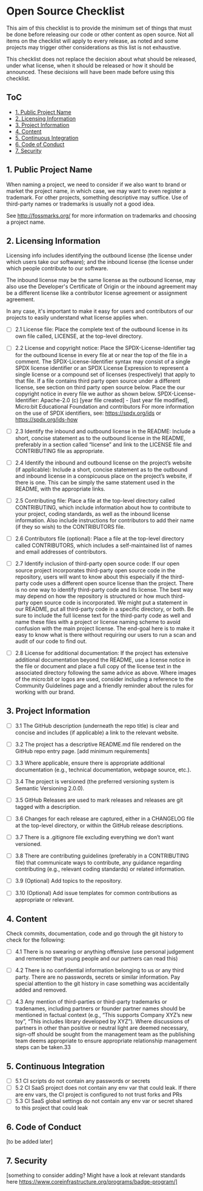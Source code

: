 # Open Source Checklist

This aim of this checklist is to provide the minimum set of things that must be done before releasing our code or other content as open source. Not all items on the checklist will apply to every release, as noted and some projects may trigger other considerations as this list is not exhaustive.

This checklist does not replace the decision about what should be released, under what license, when it should be released or how it should be announced. These decisions will have been made before using this checklist. 


## ToC

- [1. Public Project Name](#)
- [2. Licensing Information](#)
- [3. Project Information](#)
- [4. Content](#)
- [5. Continuous Integration](#)
- [6. Code of Conduct](#)
- [7. Security](#)


## 1. Public Project Name

When naming a project, we need to consider if we also want to brand or market the project name, in which case, we may want to even register a trademark. For other projects, something descriptive may suffice. Use of third-party names or trademarks is usually not a good idea.

See http://fossmarks.org/ for more information on trademarks and choosing a project name.


## 2. Licensing Information

Licensing info includes identifying the outbound license (the license under which users take our software); and the inbound license (the license under which people contribute to our software.

The inbound license may be the same license as the outbound license, may also use the Developer's Certificate of Origin or the inbound agreement may be a different license like a contributor license agreement or assignment agreement.

In any case, it's important to make it easy for users and contributors of our projects to easily understand what license applies when.

- [ ] 2.1 License file: Place the complete text of the outbound license in its own file called, LICENSE, at the top-level directory.
- [ ] 2.2 License and copyright notice: Place the SPDX-License-Identifier tag for the outbound license in every file at or near the top of the file in a comment. The SPDX-License-Identifier syntax may consist of a single SPDX license identifier or an SPDX License Expression to represent a single license or a compound set of licenses (respectively) that apply to that file. If a file contains third party open source under a different license, see section on third party open source below. Place the our copyright notice in every file we author as shown below. 
SPDX-License-Identifier: Apache-2.0
(c) [year file created] - [last year file modified], Micro:bit Educational Foundation and contributors
For more information on the use of SPDX identifiers, see: https://spdx.org/ids or https://spdx.org/ids-how
- [ ] 2.3 Identify the inbound and outbound license in the README: Include a short, concise statement as to the outbound license in the README, preferably in a section called “license” and link to the LICENSE file and CONTRIBUTING file as appropriate.
- [ ] 2.4 Identify the inbound and outbound license on the project’s website (if applicable):  Include a short, concise statement as to the outbound and inbound license in a conspicuous place on the project’s website, if there is one. This can be simply the same statement used in the README, with the appropriate links.
- [ ] 2.5 Contributing file: Place a file at the top-level directory called CONTRIBUTING, which include information about how to contribute to your project, coding standards, as well as the inbound license information. Also include instructions for contributors to add their name (if they so wish) to the CONTRIBUTORS file. 
- [ ] 2.6 Contributors file (optional): Place a file at the top-level directory called CONTRIBUTORS, which includes a self-maintained list of names and email addresses of contributors. 
- [ ] 2.7 Identify inclusion of third-party open source code: If our open source project incorporates third-party open source code in the repository, users will want to know about this especially if the third-party code uses a different open source license than the project.  There is no one way to identify third-party code and its license. The best way may depend on how the repository is structured or how much third-party open source code is incorporated. We might put a statement in our README, put all third-party code in a specific directory, or both.  Be sure to include the full license text for the third-party code as well and name these files with a project or license naming scheme to avoid confusion with the main project license. The end-goal here is to make it easy to know what is there without requiring our users to run a scan and audit of our code to find out.
- [ ] 2.8 License for additional documentation: If the project has extensive additional documentation beyond the README, use a license notice in the file or document and place a full copy of the license text in the associated directory following the same advice as above. Where images of the micro:bit or logos are used, consider including a reference to the Community Guidelines page and a friendly reminder about the rules for working with our brand. 


## 3. Project Information

- [ ] 3.1 The GitHub description (underneath the repo title) is clear and concise and includes (if applicable) a link to the relevant website.
- [ ] 3.2 The project has a descriptive README.md file rendered on the GitHub repo entry page. [add minimum requirements]
- [ ] 3.3 Where applicable, ensure there is appropriate additional documentation (e.g., technical documentation, webpage source, etc.).
- [ ] 3.4 The project is versioned (the preferred versioning system is Semantic Versioning 2.0.0).
- [ ] 3.5 GitHub Releases are used to mark releases and releases are git tagged with a description.
- [ ] 3.6 Changes for each release are captured, either in a CHANGELOG file at the top-level directory, or within the GitHub release descriptions.
- [ ] 3.7 There is a .gitignore file excluding everything we don’t want versioned.
- [ ] 3.8 There are contributing guidelines (preferably in a CONTRIBUTING file) that communicate ways to contribute, any guidance regarding contributing (e.g., relevant coding standards) or related information. 
- [ ] 3.9  (Optional) Add topics to the repository. 
- [ ] 3.10    (Optional) Add issue templates for common contributions as appropriate or relevant.


## 4. Content

Check commits, documentation, code and go through the git history to check for the following:

- [ ] 4.1 There is no swearing or anything offensive (use personal judgement and remember that young people and our partners can read this)
- [ ] 4.2 There is no confidential information belonging to us or any third party. There are no passwords, secrets or similar information. Pay special attention to the git history in case something was accidentally added and removed.
- [ ] 4.3 Any mention of third-parties or third-party trademarks or tradenames, including partners or founder partner names should be mentioned in factual context (e.g., “This supports Company XYZ’s new toy”, “This includes library developed by XYZ”). Where discussions of partners in other than positive or neutral light are deemed necessary, sign-off should be sought from the management team as the publishing team deems appropriate to ensure appropriate relationship management steps can be taken.33


## 5. Continuous Integration

- [ ] 5.1 CI scripts do not contain any passwords or secrets
- [ ] 5.2 CI SaaS project does not contain any env var that could leak. If there are env vars, the CI project is configured to not trust forks and PRs
- [ ] 5.3 CI SaaS global settings do not contain any env var or secret shared to this project that could leak

## 6. Code of Conduct

[to be added later]


## 7. Security

[something to consider adding? Might have a look at relevant standards here https://www.coreinfrastructure.org/programs/badge-program/]

